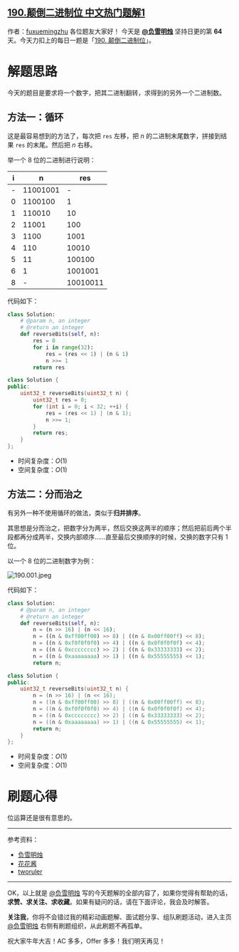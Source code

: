 ## [190.颠倒二进制位 中文热门题解1](https://leetcode.cn/problems/reverse-bits/solutions/100000/fu-xue-ming-zhu-xun-huan-yu-fen-zhi-jie-hoakf)

作者：[fuxuemingzhu](https://leetcode.cn/u/fuxuemingzhu)
各位题友大家好！ 今天是 **[@负雪明烛](/u/fuxuemingzhu/)** 坚持日更的第 **64** 天。今天力扣上的每日一题是「[190. 颠倒二进制位](https://leetcode-cn.com/problems/reverse-bits/)」。

# 解题思路

今天的题目是要求将一个数字，把其二进制翻转，求得到的另外一个二进制数。

## 方法一：循环


这是最容易想到的方法了，每次把 `res` 左移，把 $n$ 的二进制末尾数字，拼接到结果 `res` 的末尾。然后把 $n$ 右移。


举一个 8 位的二进制进行说明：



| i    | n         | res       |
| ---- | --------- | --------- |
| -    | 11001001 | -         |
| 0    | 1100100  | 1         |
| 1    | 110010   | 10        |
| 2    | 11001    | 100       |
| 3    | 1100     | 1001      |
| 4    | 110      | 10010     |
| 5    | 11       | 100100    |
| 6    | 1        | 1001001   |
| 8    | -        | 10010011 |

代码如下：


```Python []
class Solution:
    # @param n, an integer
    # @return an integer
    def reverseBits(self, n):
        res = 0
        for i in range(32):
            res = (res << 1) | (n & 1)
            n >>= 1
        return res
```
```C++ []
class Solution {
public:
    uint32_t reverseBits(uint32_t n) {
        uint32_t res = 0;
        for (int i = 0; i < 32; ++i) {
            res = (res << 1) | (n & 1);
            n >>= 1;
        }
        return res;
    }
};
```


- 时间复杂度：$O(1)$
- 空间复杂度：$O(1)$





## 方法二：分而治之

有另外一种不使用循环的做法，类似于**归并排序**。


其思想是分而治之，把数字分为两半，然后交换这两半的顺序；然后把前后两个半段都再分成两半，交换内部顺序……直至最后交换顺序的时候，交换的数字只有 1 位。

以一个 8 位的二进制数字为例：

![190.001.jpeg](https://pic.leetcode-cn.com/1616982968-vXsJSf-190.001.jpeg)

代码如下：

```Python []
class Solution:
    # @param n, an integer
    # @return an integer
    def reverseBits(self, n):
        n = (n >> 16) | (n << 16);
        n = ((n & 0xff00ff00) >> 8) | ((n & 0x00ff00ff) << 8);
        n = ((n & 0xf0f0f0f0) >> 4) | ((n & 0x0f0f0f0f) << 4);
        n = ((n & 0xcccccccc) >> 2) | ((n & 0x33333333) << 2);
        n = ((n & 0xaaaaaaaa) >> 1) | ((n & 0x55555555) << 1);
        return n;
```
```C++ []
class Solution {
public:
    uint32_t reverseBits(uint32_t n) {
        n = (n >> 16) | (n << 16);
        n = ((n & 0xff00ff00) >> 8) | ((n & 0x00ff00ff) << 8);
        n = ((n & 0xf0f0f0f0) >> 4) | ((n & 0x0f0f0f0f) << 4);
        n = ((n & 0xcccccccc) >> 2) | ((n & 0x33333333) << 2);
        n = ((n & 0xaaaaaaaa) >> 1) | ((n & 0x55555555) << 1);
        return n;
    }
};
```




- 时间复杂度：$O(1)$
- 空间复杂度：$O(1)$




# 刷题心得


位运算还是很有意思的。


-----

参考资料：

- [负雪明烛](https://blog.csdn.net/fuxuemingzhu/article/details/79254344)
- [花花酱](https://www.youtube.com/watch?v=K0EHvvbUdEg)
- [tworuler](https://leetcode.com/problems/reverse-bits/discuss/54741/O(1)-bit-operation-C%2B%2B-solution-(8ms))


-----


OK，以上就是 [@负雪明烛](https://leetcode-cn.com/u/fuxuemingzhu/) 写的今天题解的全部内容了，如果你觉得有帮助的话，**求赞、求关注、求收藏**。如果有疑问的话，请在下面评论，我会及时解答。


**关注我**，你将不会错过我的精彩动画题解、面试题分享、组队刷题活动，进入主页 [@负雪明烛](https://leetcode-cn.com/u/fuxuemingzhu/) 右侧有刷题组织，从此刷题不再孤单。


祝大家牛年大吉！AC 多多，Offer 多多！我们明天再见！